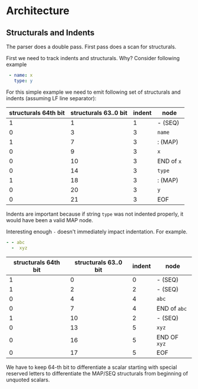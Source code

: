 # Architecture

## Structurals and Indents
The parser does a double pass. First pass does a scan for structurals.

First we need to track indents and structurals. Why? Consider following example

```yaml
 - name: x
   type: y
```

For this simple example we need to emit following set of structurals and indents (assuming LF line separator):

| structurals 64th bit | structurals 63..0 bit | indent | node       |
|----------------------|-----------------------|--------|------------|
| 1                    | 1                     | 1      | - (SEQ)    |
| 0                    | 3                     | 3      | `name`     |
| 1                    | 7                     | 3      | : (MAP)    |
| 0                    | 9                     | 3      | `x`        |
| 0                    | 10                    | 3      | END of `x` |
| 0                    | 14                    | 3      | `type`     |
| 1                    | 18                    | 3      | : (MAP)    |
| 0                    | 20                    | 3      | `y`        |
| 0                    | 21                    | 3      | EOF        |

Indents are important because if string `type` was not indented properly, it would have been a valid MAP node.

Interesting enough `-` doesn't immediately impact indentation. For example.

```yaml
- - abc
  -  xyz 
```


| structurals 64th bit | structurals 63..0 bit | indent | node         |
|----------------------|-----------------------|--------|--------------|
| 1                    | 0                     | 0      | - (SEQ)      |
| 1                    | 2                     | 2      | - (SEQ)      |
| 0                    | 4                     | 4      | `abc`        |
| 0                    | 7                     | 4      | END of `abc` |
| 1                    | 10                    | 2      | - (SEQ)      |
| 0                    | 13                    | 5      | `xyz`        |
| 0                    | 16                    | 5      | END OF `xyz` |
| 0                    | 17                    | 5      | EOF          |

We have to keep 64-th bit to differentiate a scalar starting with special reserved letters to differentiate the MAP/SEQ structurals from beginning of unquoted scalars.